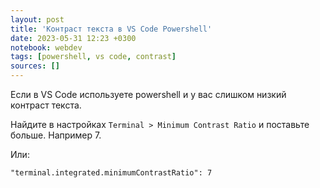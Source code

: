 ```yaml
---
layout: post
title: 'Контраст текста в VS Code Powershell'
date: 2023-05-31 12:23 +0300
notebook: webdev
tags: [powershell, vs code, contrast]
sources: []
---
```

Если в VS Code используете powershell и у вас слишком низкий контраст текста.

Найдите в настройках `Terminal > Minimum Contrast Ratio` и поставьте больше. Например 7.

Или:
```
"terminal.integrated.minimumContrastRatio": 7
```